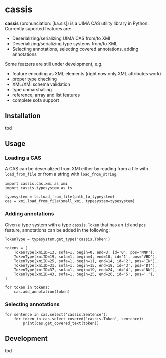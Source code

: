 # cassis

**cassis** (pronunciation: [ka.sis]) is a UIMA CAS utility library in Python. Currently suported features are:

- Deserializing/serializing UIMA CAS from/to XMI
- Deserializing/serializing type systems from/to XML
- Selecting annotations, selecting covered annotations, adding annotations

Some featzers are still under development, e.g.

- feature encoding as XML elements (right now only XML attributes work)
- proper type checking
- XML/XMI schema validation
- type unmarshalling
- reference, array and list features
- complete sofa support

## Installation

tbd

## Usage

### Loading a CAS

A CAS can be deserialized from XMI either by reading from a file with `load_from_file` or from a string with `load_from_string`.

```
import cassis.cas.xmi as xmi
import cassis.typesystem as ts

typesystem = ts.load_from_file(path_to_typeystem)
cas = xmi.load_from_file(small_xmi, typesystem=typesystem)
```
    
### Adding annotations

Given a type system with a type `cassis.Token` that has an `id` and `pos` feature, annotations can be added in the following:

```
TokenType = typesystem.get_type('cassis.Token')

tokens = [
    TokenType(xmiID=13, sofa=1, begin=0, end=3, id='0', pos='NNP'),
    TokenType(xmiID=19, sofa=1, begin=4, end=10, id='1', pos='VBD'),
    TokenType(xmiID=25, sofa=1, begin=11, end=14, id='2', pos='IN'),
    TokenType(xmiID=31, sofa=1, begin=15, end=18, id='3', pos='DT'),
    TokenType(xmiID=37, sofa=1, begin=19, end=24, id='4', pos='NN'),
    TokenType(xmiID=43, sofa=1, begin=25, end=26, id='5', pos='.'),
]

for token in tokens:
    cas.add_annotation(token)
```
        
### Selecting annotations

```
for sentence in cas.select('cassis.Sentence'):
    for token in cas.select_covered('cassis.Token', sentence):
        print(cas.get_covered_text(token))
```
        
## Development

tbd
